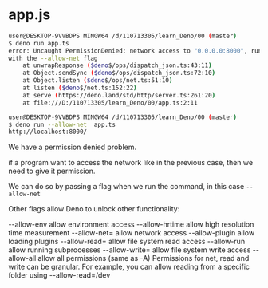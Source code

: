 # app.js

```bash
user@DESKTOP-9VVBDPS MINGW64 /d/110713305/learn_Deno/00 (master)
$ deno run app.ts
error: Uncaught PermissionDenied: network access to "0.0.0.0:8000", run again 
with the --allow-net flag
    at unwrapResponse ($deno$/ops/dispatch_json.ts:43:11)
    at Object.sendSync ($deno$/ops/dispatch_json.ts:72:10)
    at Object.listen ($deno$/ops/net.ts:51:10)
    at listen ($deno$/net.ts:152:22)
    at serve (https://deno.land/std/http/server.ts:261:20)
    at file:///D:/110713305/learn_Deno/00/app.ts:2:11

user@DESKTOP-9VVBDPS MINGW64 /d/110713305/learn_Deno/00 (master)
$ deno run --allow-net  app.ts
http://localhost:8000/
```

We have a permission denied problem.

if a program want to access the network like in the previous case, then we need to give it permission.

We can do so by passing a flag when we run the command, in this case `--allow-net`

Other flags allow Deno to unlock other functionality:

--allow-env allow environment access
--allow-hrtime allow high resolution time measurement
--allow-net=<allow-net> allow network access
--allow-plugin allow loading plugins
--allow-read=<allow-read> allow file system read access
--allow-run allow running subprocesses
--allow-write=<allow-write> allow file system write access
--allow-all allow all permissions (same as -A)
Permissions for net, read and write can be granular. For example, you can allow reading from a specific folder using --allow-read=/dev
